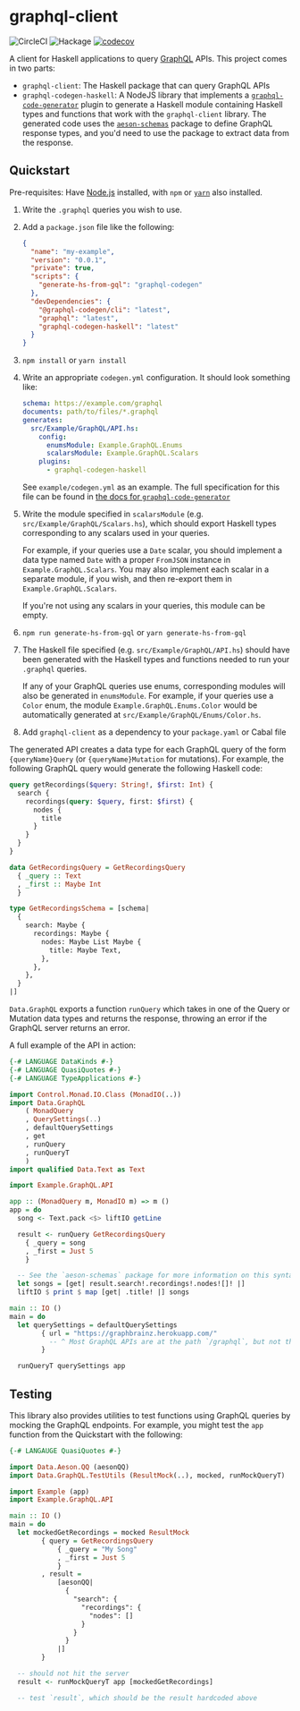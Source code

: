 # graphql-client

![CircleCI](https://img.shields.io/circleci/build/github/LeapYear/graphql-client)
![Hackage](https://img.shields.io/hackage/v/graphql-client)
[![codecov](https://codecov.io/gh/LeapYear/graphql-client/branch/master/graph/badge.svg?token=WIOxotqPTN)](https://codecov.io/gh/LeapYear/graphql-client)

A client for Haskell applications to query [GraphQL](https://graphql.org) APIs. This project comes in
two parts:

* `graphql-client`: The Haskell package that can query GraphQL APIs
* `graphql-codegen-haskell`: A NodeJS library that implements a
  [`graphql-code-generator`](https://graphql-code-generator.com/) plugin to
  generate a Haskell module containing Haskell types and functions that work
  with the `graphql-client` library. The generated code uses the [`aeson-schemas`](http://hackage.haskell.org/package/aeson-schemas) package to define GraphQL response types, and you'd need to use the package to extract data from the response.

## Quickstart

Pre-requisites: Have [Node.js](https://nodejs.org/) installed, with `npm` or [`yarn`](https://yarnpkg.com) also installed.

1. Write the `.graphql` queries you wish to use.

1. Add a `package.json` file like the following:

    ```json
    {
      "name": "my-example",
      "version": "0.0.1",
      "private": true,
      "scripts": {
        "generate-hs-from-gql": "graphql-codegen"
      },
      "devDependencies": {
        "@graphql-codegen/cli": "latest",
        "graphql": "latest",
        "graphql-codegen-haskell": "latest"
      }
    }
    ```

1. `npm install` or `yarn install`

1. Write an appropriate `codegen.yml` configuration. It should look something like:

    ```yaml
    schema: https://example.com/graphql
    documents: path/to/files/*.graphql
    generates:
      src/Example/GraphQL/API.hs:
        config:
          enumsModule: Example.GraphQL.Enums
          scalarsModule: Example.GraphQL.Scalars
        plugins:
          - graphql-codegen-haskell
    ```

    See `example/codegen.yml` as an example. The full specification for this file can be found in [the docs for `graphql-code-generator`](https://graphql-code-generator.com/docs/getting-started/codegen-config)

1. Write the module specified in `scalarsModule` (e.g.
   `src/Example/GraphQL/Scalars.hs`), which should export Haskell types
   corresponding to any scalars used in your queries.

   For example, if your queries use a `Date` scalar, you should implement a
   data type named `Date` with a proper `FromJSON` instance in
   `Example.GraphQL.Scalars`. You may also implement each scalar in a separate
   module, if you wish, and then re-export them in `Example.GraphQL.Scalars`.

   If you're not using any scalars in your queries, this module can be empty.

1. `npm run generate-hs-from-gql` or `yarn generate-hs-from-gql`

1. The Haskell file specified (e.g. `src/Example/GraphQL/API.hs`) should have
   been generated with the Haskell types and functions needed to run your
   `.graphql` queries.

   If any of your GraphQL queries use enums, corresponding modules will also be
   generated in `enumsModule`. For example, if your queries use a `Color` enum,
   the module `Example.GraphQL.Enums.Color` would be automatically generated at
   `src/Example/GraphQL/Enums/Color.hs`.

1. Add `graphql-client` as a dependency to your `package.yaml` or Cabal file

The generated API creates a data type for each GraphQL query of the form
`{queryName}Query` (or `{queryName}Mutation` for mutations). For example, the following GraphQL query would generate the following Haskell code:

```graphql
query getRecordings($query: String!, $first: Int) {
  search {
    recordings(query: $query, first: $first) {
      nodes {
        title
      }
    }
  }
}
```

```haskell
data GetRecordingsQuery = GetRecordingsQuery
  { _query :: Text
  , _first :: Maybe Int
  }

type GetRecordingsSchema = [schema|
  {
    search: Maybe {
      recordings: Maybe {
        nodes: Maybe List Maybe {
          title: Maybe Text,
        },
      },
    },
  }
|]
```

`Data.GraphQL` exports a function `runQuery` which takes in one of the Query or Mutation data types and returns the response, throwing an error if the GraphQL server returns an error.

A full example of the API in action:

```haskell
{-# LANGUAGE DataKinds #-}
{-# LANGUAGE QuasiQuotes #-}
{-# LANGUAGE TypeApplications #-}

import Control.Monad.IO.Class (MonadIO(..))
import Data.GraphQL
    ( MonadQuery
    , QuerySettings(..)
    , defaultQuerySettings
    , get
    , runQuery
    , runQueryT
    )
import qualified Data.Text as Text

import Example.GraphQL.API

app :: (MonadQuery m, MonadIO m) => m ()
app = do
  song <- Text.pack <$> liftIO getLine

  result <- runQuery GetRecordingsQuery
    { _query = song
    , _first = Just 5
    }

  -- See the `aeson-schemas` package for more information on this syntax
  let songs = [get| result.search!.recordings!.nodes![]! |]
  liftIO $ print $ map [get| .title! |] songs

main :: IO ()
main = do
  let querySettings = defaultQuerySettings
        { url = "https://graphbrainz.herokuapp.com/"
          -- ^ Most GraphQL APIs are at the path `/graphql`, but not this one
        }

  runQueryT querySettings app
```

## Testing

This library also provides utilities to test functions using GraphQL queries by
mocking the GraphQL endpoints. For example, you might test the `app` function
from the Quickstart with the following:

```haskell
{-# LANGAUGE QuasiQuotes #-}

import Data.Aeson.QQ (aesonQQ)
import Data.GraphQL.TestUtils (ResultMock(..), mocked, runMockQueryT)

import Example (app)
import Example.GraphQL.API

main :: IO ()
main = do
  let mockedGetRecordings = mocked ResultMock
        { query = GetRecordingsQuery
            { _query = "My Song"
            , _first = Just 5
            }
        , result =
            [aesonQQ|
              {
                "search": {
                  "recordings": {
                    "nodes": []
                  }
                }
              }
            |]
        }

  -- should not hit the server
  result <- runMockQueryT app [mockedGetRecordings]

  -- test `result`, which should be the result hardcoded above
```
